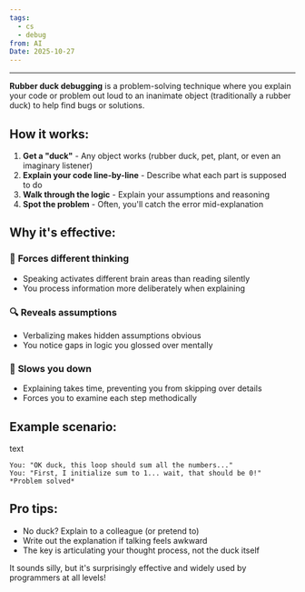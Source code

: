 ```yaml
---
tags:
  - cs
  - debug
from: AI
Date: 2025-10-27
---
```

---

**Rubber duck debugging** is a problem-solving technique where you explain your code or problem out loud to an inanimate object (traditionally a rubber duck) to help find bugs or solutions.

## How it works:

1. **Get a "duck"** - Any object works (rubber duck, pet, plant, or even an imaginary listener)
2. **Explain your code line-by-line** - Describe what each part is supposed to do
3. **Walk through the logic** - Explain your assumptions and reasoning
4. **Spot the problem** - Often, you'll catch the error mid-explanation

## Why it's effective:

### 🧠 **Forces different thinking**

- Speaking activates different brain areas than reading silently
- You process information more deliberately when explaining

### 🔍 **Reveals assumptions**

- Verbalizing makes hidden assumptions obvious
- You notice gaps in logic you glossed over mentally

### 🐌 **Slows you down**

- Explaining takes time, preventing you from skipping over details
- Forces you to examine each step methodically

## Example scenario:

text

```
You: "OK duck, this loop should sum all the numbers..."
You: "First, I initialize sum to 1... wait, that should be 0!"
*Problem solved*
```

## Pro tips:

- No duck? Explain to a colleague (or pretend to)
- Write out the explanation if talking feels awkward
- The key is articulating your thought process, not the duck itself

It sounds silly, but it's surprisingly effective and widely used by programmers at all levels!